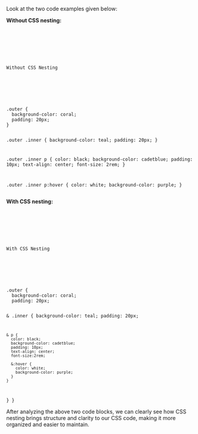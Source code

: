 Look at the two code examples given below:

**Without CSS nesting:**

<codeblock language="css" type="lesson">
<code>
<panel language="html">
<div class="outer">
  <div class="inner">
    <p>Without CSS Nesting</p>
  </div>
</div>
</panel>
<panel language="css">
.outer {
  background-color: coral;
  padding: 20px;
}

.outer .inner {
  background-color: teal;
  padding: 20px;
}

.outer .inner p {
  color: black;
  background-color: cadetblue;
  padding: 10px;
  text-align: center;
  font-size: 2rem;
}

.outer .inner p:hover {
  color: white;
  background-color: purple;
}
</panel>
</code>
</codeblock>

**With CSS nesting:**

<codeblock language="css" type="lesson">
<code>
<panel language="html">
<div class="outer">
  <div class="inner">
    <p>With CSS Nesting</p>
  </div>
</div>
</panel>
<panel language="css">
.outer {
  background-color: coral;
  padding: 20px;

  & .inner {
    background-color: teal;
    padding: 20px;

    & p {
      color: black;
      background-color: cadetblue;
      padding: 10px;
      text-align: center;
      font-size:2rem;

      &:hover {
        color: white;
        background-color: purple;
      }
    }
  }
}
</panel>
</code>
</codeblock>

After analyzing the above two code blocks,
we can clearly see how CSS nesting brings
structure and clarity to our CSS code, making
it more organized and easier to maintain.
